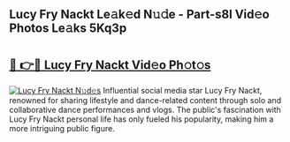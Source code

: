 ## Lucy Fry Nackt Le𝚊k𝚎d N𝚞𝚍e - Part-s8l Vid𝚎o Photos Le𝚊ks 5Kq3p

# <h2><a href="http://fb3calb.evod.top/?m=Lucy+Fry+Nackt">🔗 👉🔴 Lucy Fry Nackt Vid𝚎o Ph𝚘t𝚘s</a></h2>

[![Lucy Fry Nackt N𝚞d𝚎s](https://i.imgur.com/8V9OHl7.gif)](http://fb3calb.evod.top/?m=Lucy+Fry+Nackt)
Influential social media star Lucy Fry Nackt, renowned for sharing lifestyle and dance-related content through solo and collaborative dance performances and vlogs. The public's fascination with Lucy Fry Nackt personal life has only fueled his popularity, making him a more intriguing public figure. 
